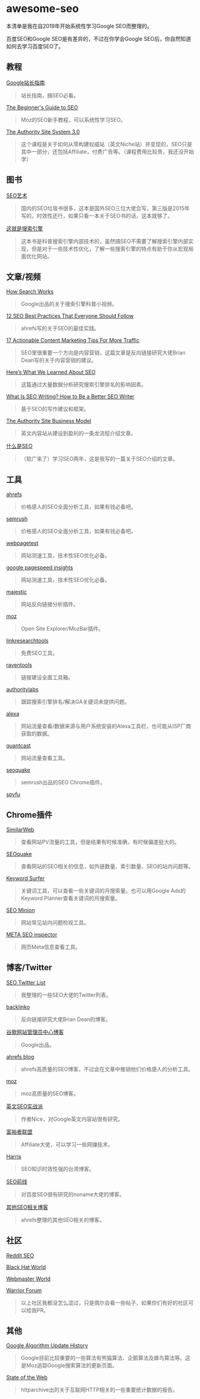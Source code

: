 # awesome-seo

本清单是我在自2019年开始系统性学习Google SEO而整理的。

百度SEO和Google SEO是有差异的，不过在你学会Google SEO后，你自然知道如何去学习百度SEO了。

## 教程

[Google站长指南](https://developers.google.com/search/docs/advanced/guidelines/overview?ref_topic=9428048&visit_id=637455340508159753-1629045620&rd=1)
> 站长指南，搞SEO必看。

[The Beginner's Guide to SEO](https://moz.com/beginners-guide-to-seo)
> Moz的SEO新手教程，可以系统性学习SEO。

[The Authority Site System 3.0](https://www.authorityhacker.com/system/)
> 这个课程是关于如何从零构建权威站（英文Niche站）并变现的，SEO只是其中一部分，还包括Affiliate，付费广告等。（课程费用比较贵，我还没开始学）

## 图书

[SEO艺术](https://book.douban.com/subject/34890213/)
> 国内的SEO垃圾书很多，这本是国外SEO三位大佬合写，第三版是2015年写的，时效性还行，如果只看一本关于SEO书的话，这本就够了。

[这就是搜索引擎](https://book.douban.com/subject/7006719/)
> 这本书是科普搜索引擎内部技术的，虽然搞SEO不需要了解搜索引擎内部实现，但是对于一些技术性优化，了解一些搜索引擎的特点有助于你从宏观局面优化网站。

## 文章/视频

[How Search Works](https://www.youtube.com/watch?v=BNHR6IQJGZs)
> Google出品的关于搜索引擎科普小视频。

[12 SEO Best Practices That Everyone Should Follow](https://ahrefs.com/blog/seo-best-practices/)
> ahrefs写的关于SEO的最佳实践。

[17 Actionable Content Marketing Tips For More Traffic](https://backlinko.com/content-marketing-tips)
> SEO里很重要一个方向是内容营销，这篇文章是反向链接研究大佬Brian Dean写的关于内容营销的建议。

[Here’s What We Learned About SEO](https://backlinko.com/search-engine-ranking)
> 这篇通过大量数据分析研究搜索引擎排名的影响因素。

[What Is SEO Writing? How to Be a Better SEO Writer](https://ahrefs.com/blog/seo-writing/)
> 基于SEO的写作建议和框架。

[The Authority Site Business Model](https://www.authorityhacker.com/what-is-an-authority-site/)
> 英文内容站从建设到盈利的一条龙流程介绍文章。

[什么是SEO](https://www.bmpi.dev/dev/what-is-seo/)
> （软广来了）学习SEO两年，这是我写的一篇关于SEO介绍的文章。

## 工具

[ahrefs](https://ahrefs.com/)
> 价格感人的SEO全面分析工具，如果有钱必备吧。

[semrush](https://www.semrush.com/)
> 价格感人的SEO全面分析工具，如果有钱必备吧。

[webpagetest](https://www.webpagetest.org/)
> 网站测速工具，技术性SEO优化必备。

[google pagespeed insights](https://developers.google.com/speed/pagespeed/insights/)
> 网站测速工具，技术性SEO优化必备。

[majestic](https://majestic.com/)
> 网站反向链接分析插件。

[moz](https://moz.com/)
> Open Site Explorer/MozBar插件。

[linkresearchtools](https://smart.linkresearchtools.com/seo-tools/free-seo-tools/)
> 免费SEO工具。

[raventools](https://raventools.com/)
> 链接建设全面工具箱。

[authoritylabs](https://www.authoritylabs.com/)
> 跟踪搜索引擎排名/解决GA关键词未提供问题。

[alexa](https://www.alexa.com/)
> 网站流量查看/数据来源与用户系统安装的Alexa工具栏，也可能从ISP厂商获取的数据。

[quantcast](https://www.quantcast.com/)
> 网站流量查看工具。

[seoquake](https://www.seoquake.com/index.html)
> semrush出品的SEO Chrome插件。

[spyfu](https://www.spyfu.com/)

## Chrome插件

[SimilarWeb](https://chrome.google.com/webstore/detail/similarweb-traffic-rank-w/hoklmmgfnpapgjgcpechhaamimifchmp)
> 查看网站PV流量的工具，但是结果有时候准确，有时候偏差挺大的。

[SEOquake](https://chrome.google.com/webstore/detail/seoquake/akdgnmcogleenhbclghghlkkdndkjdjc)
> 查看网站的SEO相关的信息，如外链数量、索引数量、SEO的站内问题等。

[Keyword Surfer](https://chrome.google.com/webstore/detail/keyword-surfer/bafijghppfhdpldihckdcadbcobikaca)
> 关键词工具，可以查看一些关键词的月搜索量。也可以用Google Ads的Keyword Planner查看关键词的月搜索量。

[SEO Minion](https://chrome.google.com/webstore/detail/seo-minion/giihipjfimkajhlcilipnjeohabimjhi)
> 网站常见站内问题检视工具。

[META SEO inspector](https://chrome.google.com/webstore/detail/meta-seo-inspector/ibkclpciafdglkjkcibmohobjkcfkaef)
> 网页Meta信息查看工具。

## 博客/Twitter

[SEO Twitter List](https://twitter.com/i/lists/1341048200677842950)
> 我整理的一些SEO大佬的Twitter列表。

[backlinko](https://backlinko.com/)
> 反向链接研究大佬Brian Dean的博客。

[谷歌网站管理员中心博客](https://developers.google.com/search/blog)
> Google出品。

[ahrefs blog](https://ahrefs.com/blog/)
> ahrefs高质量的SEO博客，不过会在文章中推销他们价格感人的分析工具。

[moz](https://moz.com/blog)
> moz高质量的SEO博客。

[英文SEO实战派](https://www.seoactionblog.com/)
> 作者Nice，对Google英文内容站很有研究。

[富裕者联盟](https://www.fuyuzhe.com/)
> Affiliate大佬，可以学习一些网赚技术。

[Harris](https://www.yesharris.com/learning-seo-menu/)
> SEO知识时效性强的台湾博客。

[SEO前线](http://seoqx.com/)
> 对百度SEO很有研究的noname大佬的博客。

[其他SEO相关博客](https://ahrefs.com/blog/seo-blogs/)
> ahrefs整理的其他SEO相关的博客。

## 社区

[Reddit SEO](https://www.reddit.com/r/SEO/hot/)

[Black Hat World](https://www.blackhatworld.com/)

[Webmaster World](https://www.webmasterworld.com/home.htm)

[Warrior Forum](https://www.warriorforum.com/)

> 以上社区我都没怎么混过，只是偶尔会看一些帖子，如果你们有好的社区可以给我PR。

## 其他

[Google Algorithm Update History](https://moz.com/google-algorithm-change)
> Google目前比较重要的一些算法有熊猫算法、企鹅算法及蜂鸟算法等。这是Moz追踪Google搜索算法的更新页面。

[State of the Web](https://httparchive.org/reports/state-of-the-web)
> httparchive出的关于互联网HTTP相关的一些重要统计数据的报告。
